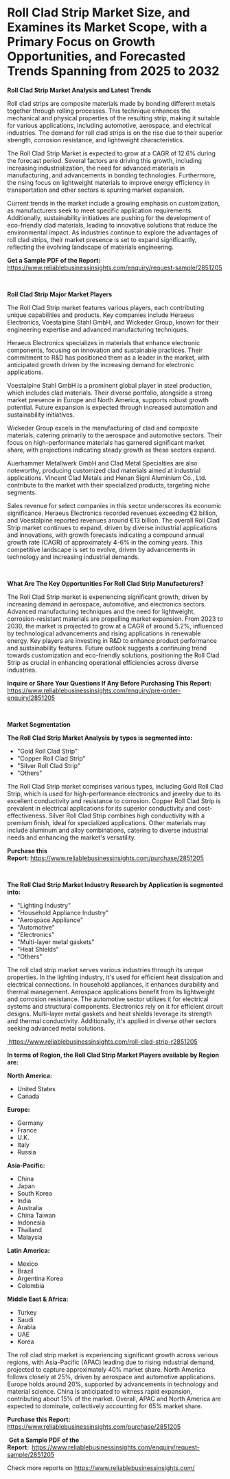 <p><h1>Roll Clad Strip Market Size, and Examines its Market Scope, with a Primary Focus on Growth Opportunities, and Forecasted Trends Spanning from 2025 to 2032</h1></p><p><strong>Roll Clad Strip Market Analysis and Latest Trends</strong></p>
<p><p>Roll clad strips are composite materials made by bonding different metals together through rolling processes. This technique enhances the mechanical and physical properties of the resulting strip, making it suitable for various applications, including automotive, aerospace, and electrical industries. The demand for roll clad strips is on the rise due to their superior strength, corrosion resistance, and lightweight characteristics.</p><p>The Roll Clad Strip Market is expected to grow at a CAGR of 12.6% during the forecast period. Several factors are driving this growth, including increasing industrialization, the need for advanced materials in manufacturing, and advancements in bonding technologies. Furthermore, the rising focus on lightweight materials to improve energy efficiency in transportation and other sectors is spurring market expansion.</p><p>Current trends in the market include a growing emphasis on customization, as manufacturers seek to meet specific application requirements. Additionally, sustainability initiatives are pushing for the development of eco-friendly clad materials, leading to innovative solutions that reduce the environmental impact. As industries continue to explore the advantages of roll clad strips, their market presence is set to expand significantly, reflecting the evolving landscape of materials engineering.</p></p>
<p><strong>Get a Sample PDF of the Report:&nbsp;</strong> <a href="https://www.reliablebusinessinsights.com/enquiry/request-sample/2851205?utm_campaign=2246&utm_medium=2&utm_source=Github&utm_content=ia&utm_term=11032025&utm_id=roll-clad-strip">https://www.reliablebusinessinsights.com/enquiry/request-sample/2851205</a></p>
<p>&nbsp;</p>
<p><strong>Roll Clad Strip Major Market Players</strong></p>
<p><p>The Roll Clad Strip market features various players, each contributing unique capabilities and products. Key companies include Heraeus Electronics, Voestalpine Stahl GmbH, and Wickeder Group, known for their engineering expertise and advanced manufacturing techniques.</p><p>Heraeus Electronics specializes in materials that enhance electronic components, focusing on innovation and sustainable practices. Their commitment to R&D has positioned them as a leader in the market, with anticipated growth driven by the increasing demand for electronic applications.</p><p>Voestalpine Stahl GmbH is a prominent global player in steel production, which includes clad materials. Their diverse portfolio, alongside a strong market presence in Europe and North America, supports robust growth potential. Future expansion is expected through increased automation and sustainability initiatives.</p><p>Wickeder Group excels in the manufacturing of clad and composite materials, catering primarily to the aerospace and automotive sectors. Their focus on high-performance materials has garnered significant market share, with projections indicating steady growth as these sectors expand.</p><p>Auerhammer Metallwerk GmbH and Clad Metal Specialties are also noteworthy, producing customized clad materials aimed at industrial applications. Vincent Clad Metals and Henan Signi Aluminium Co., Ltd. contribute to the market with their specialized products, targeting niche segments.</p><p>Sales revenue for select companies in this sector underscores its economic significance. Heraeus Electronics recorded revenues exceeding €2 billion, and Voestalpine reported revenues around €13 billion. The overall Roll Clad Strip market continues to expand, driven by diverse industrial applications and innovations, with growth forecasts indicating a compound annual growth rate (CAGR) of approximately 4-6% in the coming years. This competitive landscape is set to evolve, driven by advancements in technology and increasing industrial demands.</p></p>
<p>&nbsp;</p>
<p><strong>What Are The Key Opportunities For Roll Clad Strip Manufacturers?</strong></p>
<p><p>The Roll Clad Strip market is experiencing significant growth, driven by increasing demand in aerospace, automotive, and electronics sectors. Advanced manufacturing techniques and the need for lightweight, corrosion-resistant materials are propelling market expansion. From 2023 to 2030, the market is projected to grow at a CAGR of around 5.2%, influenced by technological advancements and rising applications in renewable energy. Key players are investing in R&D to enhance product performance and sustainability features. Future outlook suggests a continuing trend towards customization and eco-friendly solutions, positioning the Roll Clad Strip as crucial in enhancing operational efficiencies across diverse industries.</p></p>
<p><strong>Inquire or Share Your Questions If Any Before Purchasing This Report:</strong> <a href="https://www.reliablebusinessinsights.com/enquiry/pre-order-enquiry/2851205?utm_campaign=2246&utm_medium=2&utm_source=Github&utm_content=ia&utm_term=11032025&utm_id=roll-clad-strip">https://www.reliablebusinessinsights.com/enquiry/pre-order-enquiry/2851205</a></p>
<p>&nbsp;</p>
<p><strong>Market Segmentation</strong></p>
<p><strong>The Roll Clad Strip Market Analysis by types is segmented into:</strong></p>
<p><ul><li>"Gold Roll Clad Strip"</li><li>"Copper Roll Clad Strip"</li><li>"Silver Roll Clad Strip"</li><li>"Others"</li></ul></p>
<p><p>The Roll Clad Strip market comprises various types, including Gold Roll Clad Strip, which is used for high-performance electronics and jewelry due to its excellent conductivity and resistance to corrosion. Copper Roll Clad Strip is prevalent in electrical applications for its superior conductivity and cost-effectiveness. Silver Roll Clad Strip combines high conductivity with a premium finish, ideal for specialized applications. Other materials may include aluminum and alloy combinations, catering to diverse industrial needs and enhancing the market's versatility.</p></p>
<p><strong>Purchase this Report:&nbsp;</strong><a href="https://www.reliablebusinessinsights.com/purchase/2851205?utm_campaign=2246&utm_medium=2&utm_source=Github&utm_content=ia&utm_term=11032025&utm_id=roll-clad-strip">https://www.reliablebusinessinsights.com/purchase/2851205</a></p>
<p>&nbsp;</p>
<p><strong>The Roll Clad Strip Market Industry Research by Application is segmented into:</strong></p>
<p><ul><li>"Lighting Industry"</li><li>"Household Appliance Industry"</li><li>"Aerospace Appliance"</li><li>"Automotive"</li><li>"Electronics"</li><li>"Multi-layer metal gaskets"</li><li>"Heat Shields"</li><li>"Others"</li></ul></p>
<p><p>The roll clad strip market serves various industries through its unique properties. In the lighting industry, it's used for efficient heat dissipation and electrical connections. In household appliances, it enhances durability and thermal management. Aerospace applications benefit from its lightweight and corrosion resistance. The automotive sector utilizes it for electrical systems and structural components. Electronics rely on it for efficient circuit designs. Multi-layer metal gaskets and heat shields leverage its strength and thermal conductivity. Additionally, it's applied in diverse other sectors seeking advanced metal solutions.</p></p>
<p><a href="https://www.reliablebusinessinsights.com/roll-clad-strip-r2851205?utm_campaign=2246&utm_medium=2&utm_source=Github&utm_content=ia&utm_term=11032025&utm_id=roll-clad-strip">&nbsp;https://www.reliablebusinessinsights.com/roll-clad-strip-r2851205</a></p>
<p><strong>In terms of Region, the Roll Clad Strip Market Players available by Region are:</strong></p>
<p>
    <p> <strong> North America: </strong>
        <ul>
            <li>United States</li>
            <li>Canada</li>
        </ul>
        </p> 
    <p> <strong> Europe: </strong>
        <ul>
            <li>Germany</li>
            <li>France</li>
            <li>U.K.</li>
            <li>Italy</li>
            <li>Russia</li>
        </ul>
        </p> 
    <p> <strong> Asia-Pacific: </strong>
        <ul>
            <li>China</li>
            <li>Japan</li>
            <li>South Korea</li>
            <li>India</li>
            <li>Australia</li>
            <li>China Taiwan</li>
            <li>Indonesia</li>
            <li>Thailand</li>
            <li>Malaysia</li>
        </ul>
        </p> 
    <p> <strong> Latin America: </strong>
        <ul>
            <li>Mexico</li>
            <li>Brazil</li>
            <li>Argentina Korea</li>
            <li>Colombia</li>
        </ul>
        </p> 
    <p> <strong> Middle East & Africa: </strong>
        <ul>
            <li>Turkey</li>
            <li>Saudi</li>
            <li>Arabia</li>
            <li>UAE</li>
            <li>Korea</li>
        </ul>
    </p>
    </p>
<p><p>The roll clad strip market is experiencing significant growth across various regions, with Asia-Pacific (APAC) leading due to rising industrial demand, projected to capture approximately 40% market share. North America follows closely at 25%, driven by aerospace and automotive applications. Europe holds around 20%, supported by advancements in technology and material science. China is anticipated to witness rapid expansion, contributing about 15% of the market. Overall, APAC and North America are expected to dominate, collectively accounting for 65% market share.</p></p>
<p><strong>Purchase this Report: </strong><a href="https://www.reliablebusinessinsights.com/purchase/2851205?utm_campaign=2246&utm_medium=2&utm_source=Github&utm_content=ia&utm_term=11032025&utm_id=roll-clad-strip">https://www.reliablebusinessinsights.com/purchase/2851205</a></p>
<p>&nbsp;<strong>Get a Sample PDF of the Report:&nbsp;&nbsp;</strong><a href="https://www.reliablebusinessinsights.com/enquiry/request-sample/2851205?utm_campaign=2246&utm_medium=2&utm_source=Github&utm_content=ia&utm_term=11032025&utm_id=roll-clad-strip">https://www.reliablebusinessinsights.com/enquiry/request-sample/2851205</a></p>
<p><strong></strong></p>
<p>Check more reports on <a href="https://www.reliablebusinessinsights.com/?utm_campaign=2246&utm_medium=2&utm_source=Github&utm_content=ia&utm_term=11032025&utm_id=roll-clad-strip">https://www.reliablebusinessinsights.com/</a></p>
